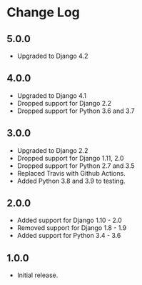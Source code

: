 Change Log
==========


5.0.0
-----

* Upgraded to Django 4.2


4.0.0
-----

* Upgraded to Django 4.1
* Dropped support for Django 2.2
* Dropped support for Python 3.6 and 3.7


3.0.0
-----

* Upgraded to Django 2.2
* Dropped support for Django 1.11, 2.0
* Dropped support for Python 2.7 and 3.5
* Replaced Travis with Github Actions.
* Added Python 3.8 and 3.9 to testing.


2.0.0
-----

* Added support for Django 1.10 - 2.0
* Removed support for Django 1.8 - 1.9
* Added support for Python 3.4 - 3.6


1.0.0
-----

* Initial release.
